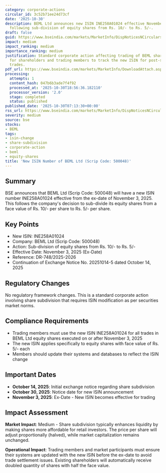 ```yaml
---
category: corporate-actions
circular_id: 3c52b71ee24d73cf
date: '2025-10-30'
description: BEML Ltd announces new ISIN INE258A01024 effective November 3, 2025,
  following sub-division of equity shares from Rs. 10/- to Rs. 5/-.
draft: false
guid: https://www.bseindia.com/markets/MarketInfo/DispNoticesNCirculars.aspx?Noticeid={6D446B23-2B22-4A80-9819-04FF16CFEF70}&noticeno=20251030-2&dt=10/30/2025&icount=2&totcount=63&flag=0
impact: medium
impact_ranking: medium
importance_ranking: medium
justification: Standard corporate action affecting trading of BEML shares. Important
  for shareholders and trading members to track the new ISIN for post-subdivision
  trades.
pdf_url: https://www.bseindia.com/markets/MarketInfo/DownloadAttach.aspx?id=20251030-2&attachedId=
processing:
  attempts: 1
  content_hash: 047b6b3ade7f4f92
  processed_at: '2025-10-30T18:56:36.182110'
  processor_version: '2.0'
  stage: completed
  status: published
published_date: '2025-10-30T07:13:30+00:00'
rss_url: https://www.bseindia.com/markets/MarketInfo/DispNoticesNCirculars.aspx?Noticeid={6D446B23-2B22-4A80-9819-04FF16CFEF70}&noticeno=20251030-2&dt=10/30/2025&icount=2&totcount=63&flag=0
severity: medium
source: bse
stocks:
- BEML
tags:
- isin-change
- share-subdivision
- corporate-action
- beml
- equity-shares
title: 'New ISIN Number of BEML Ltd (Scrip Code: 500048)'
---
```


## Summary

BSE announces that BEML Ltd (Scrip Code: 500048) will have a new ISIN number INE258A01024 effective from the ex-date of November 3, 2025. This follows the company's decision to sub-divide its equity shares from a face value of Rs. 10/- per share to Rs. 5/- per share.

## Key Points

- New ISIN: INE258A01024
- Company: BEML Ltd (Scrip Code: 500048)
- Action: Sub-division of equity shares from Rs. 10/- to Rs. 5/-
- Effective Date: November 3, 2025 (Ex-Date)
- Reference: DR-748/2025-2026
- Continuation of Exchange Notice No. 20251014-5 dated October 14, 2025

## Regulatory Changes

No regulatory framework changes. This is a standard corporate action involving share subdivision that requires ISIN modification as per securities market norms.

## Compliance Requirements

- Trading members must use the new ISIN INE258A01024 for all trades in BEML Ltd equity shares executed on or after November 3, 2025
- The new ISIN applies specifically to equity shares with face value of Rs. 5/- each
- Members should update their systems and databases to reflect the ISIN change

## Important Dates

- **October 14, 2025**: Initial exchange notice regarding share subdivision
- **October 30, 2025**: Notice date for new ISIN announcement
- **November 3, 2025**: Ex-Date - New ISIN becomes effective for trading

## Impact Assessment

**Market Impact**: Medium - Share subdivision typically enhances liquidity by making shares more affordable for retail investors. The price per share will adjust proportionally (halved), while market capitalization remains unchanged.

**Operational Impact**: Trading members and market participants must ensure their systems are updated with the new ISIN before the ex-date to avoid trade settlement issues. Existing shareholders will automatically receive doubled quantity of shares with half the face value.